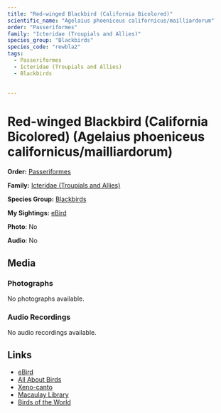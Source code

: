 ```yaml
---
title: "Red-winged Blackbird (California Bicolored)"
scientific_name: "Agelaius phoeniceus californicus/mailliardorum"
order: "Passeriformes"
family: "Icteridae (Troupials and Allies)"
species_group: "Blackbirds"
species_code: "rewbla2"
tags: 
  - Passeriformes
  - Icteridae (Troupials and Allies)
  - Blackbirds
  
  
---
```


# Red-winged Blackbird (California Bicolored) (Agelaius phoeniceus californicus/mailliardorum)

**Order:** [Passeriformes](/tags/passeriformes)

**Family:** [Icteridae (Troupials and Allies)](/tags/icteridae-troupials-and-allies)

**Species Group:** [Blackbirds](/tags/blackbirds)

**My Sightings:** [eBird](https://ebird.org/lifelist?r=world&time=life&spp=rewbla2)

**Photo**: No 

**Audio**: No

## Media
### Photographs
No photographs available.

### Audio Recordings
No audio recordings available.

## Links
* [eBird](https://ebird.org/species/rewbla2) 
* [All About Birds](https://www.allaboutbirds.org/guide/rewbla2) 
* [Xeno-canto](https://www.xeno-canto.org/species/agelaius-phoeniceus-californicus/mailliardorum) 
* [Macaulay Library](https://search.macaulaylibrary.org/catalog?taxonCode=rewbla2&sort=rating_rank_desc)
* [Birds of the World](https://birdsoftheworld.org/bow/species/rewbla2)
